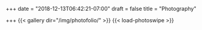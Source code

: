 +++
date = "2018-12-13T06:42:21-07:00"
draft = false
title = "Photography"

+++
{{< gallery dir="/img/photofolio/" >}} {{< load-photoswipe >}}